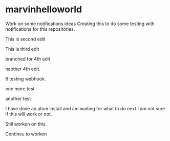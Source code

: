 # marvinhelloworld
Work on some notifications ideas
Creating this to do some testing with notifications for this repositories.

This is second edit

This is third edit

branched for 4th edit

naother 4th edit.

6
testing webhook.

one more test

another test

I have done an atom install and am waiting for what to do next
I am not sure if this will work or not.

Still workon on this.




Contineu to workon
